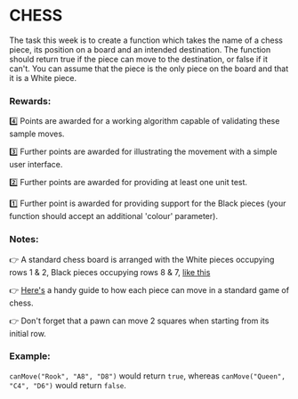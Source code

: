 # CHESS

The task this week is to create a function which takes the name of a chess piece, its position on a board and an intended destination. The function should return true if the piece can move to the destination, or false if it can't. You can assume that the piece is the only piece on the board and that it is a White piece.

### Rewards:

4️⃣ Points are awarded for a working algorithm capable of validating these sample moves.

3️⃣ Further points are awarded for illustrating the movement with a simple user interface.

2️⃣ Further points are awarded for providing at least one unit test.

1️⃣ Further point is awarded for providing support for the Black pieces (your function should accept an additional 'colour' parameter).

### Notes:

👉 A standard chess board is arranged with the White pieces occupying rows 1 & 2, Black pieces occupying rows 8 & 7, [like this](https://www.chessset.com/assets/images/No%206-4.jpg)

👉 [Here's](https://elzr.com/blag/img/2018/chess-pieces/chess-moves.png) a handy guide to how each piece can move in a standard game of chess.

👉 Don't forget that a pawn can move 2 squares when starting from its initial row.

### Example:

`canMove("Rook", "A8", "D8")` would return `true`, whereas
`canMove("Queen", "C4", "D6")` would return `false`.
